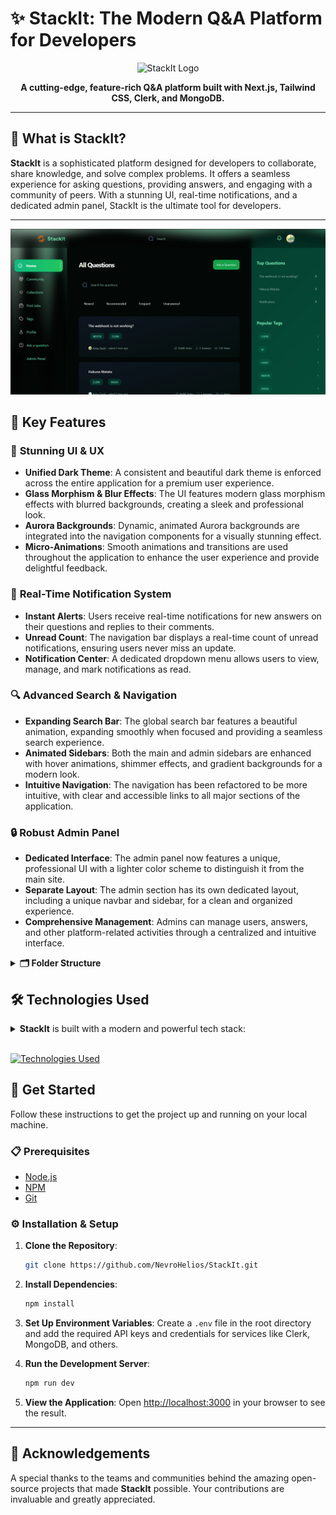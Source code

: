 # ✨ StackIt: The Modern Q&A Platform for Developers

<p align="center">
  <img src="https://skillicons.dev/icons?i=ts,nextjs,tailwind,mongodb,vercel" alt="StackIt Logo" width="150" />
</p>

<p align="center">
  <strong>A cutting-edge, feature-rich Q&A platform built with Next.js, Tailwind CSS, Clerk, and MongoDB.</strong>
</p>

---

## 🚀 What is StackIt?

**StackIt** is a sophisticated platform designed for developers to collaborate, share knowledge, and solve complex problems. It offers a seamless experience for asking questions, providing answers, and engaging with a community of peers. With a stunning UI, real-time notifications, and a dedicated admin panel, StackIt is the ultimate tool for developers.

---

<img src="static/image.png"/>

## 🌟 Key Features

### 🎨 **Stunning UI & UX**
- **Unified Dark Theme**: A consistent and beautiful dark theme is enforced across the entire application for a premium user experience.
- **Glass Morphism & Blur Effects**: The UI features modern glass morphism effects with blurred backgrounds, creating a sleek and professional look.
- **Aurora Backgrounds**: Dynamic, animated Aurora backgrounds are integrated into the navigation components for a visually stunning effect.
- **Micro-Animations**: Smooth animations and transitions are used throughout the application to enhance the user experience and provide delightful feedback.

### 🔔 **Real-Time Notification System**
- **Instant Alerts**: Users receive real-time notifications for new answers on their questions and replies to their comments.
- **Unread Count**: The navigation bar displays a real-time count of unread notifications, ensuring users never miss an update.
- **Notification Center**: A dedicated dropdown menu allows users to view, manage, and mark notifications as read.

### 🔍 **Advanced Search & Navigation**
- **Expanding Search Bar**: The global search bar features a beautiful animation, expanding smoothly when focused and providing a seamless search experience.
- **Animated Sidebars**: Both the main and admin sidebars are enhanced with hover animations, shimmer effects, and gradient backgrounds for a modern look.
- **Intuitive Navigation**: The navigation has been refactored to be more intuitive, with clear and accessible links to all major sections of the application.

### 🔒 **Robust Admin Panel**
- **Dedicated Interface**: The admin panel now features a unique, professional UI with a lighter color scheme to distinguish it from the main site.
- **Separate Layout**: The admin section has its own dedicated layout, including a unique navbar and sidebar, for a clean and organized experience.
- **Comprehensive Management**: Admins can manage users, answers, and other platform-related activities through a centralized and intuitive interface.

<details><summary><b>🗂️ Folder Structure</b></summary>

The project is organized with a clear and scalable folder structure, separating concerns and making it easy to navigate and maintain the codebase.

</details>

## 🛠️ Technologies Used

<details><summary><b>StackIt</b> is built with a modern and powerful tech stack:</summary>

- **TypeScript**: Typed superset of JavaScript for robust and scalable code.
- **Next.js**: React framework for building server-rendered and statically generated web applications.
- **Tailwind CSS**: Utility-first CSS framework for rapidly building custom user interfaces.
- **Clerk**: Developer-first authentication and user management.
- **Shadcn-UI**: Beautifully designed and accessible UI components.
- **MongoDB & Mongoose**: Flexible and powerful database solution for modern applications.
- **Prism.js**: Lightweight and extensible syntax highlighter for code snippets.
- **And more...**

</details><br/>

[![Technologies Used](https://skillicons.dev/icons?i=ts,nextjs,tailwind,mongodb,vercel)](https://skillicons.dev)

## 🚀 Get Started

Follow these instructions to get the project up and running on your local machine.

### 📋 Prerequisites

- [Node.js](https://nodejs.org/en/)
- [NPM](https://www.npmjs.com/get-npm)
- [Git](https://git-scm.com/downloads)

### ⚙️ Installation & Setup

1.  **Clone the Repository**:
    ```bash
    git clone https://github.com/NevroHelios/StackIt.git
    ```
2.  **Install Dependencies**:
    ```bash
    npm install
    ```
3.  **Set Up Environment Variables**:
    Create a `.env` file in the root directory and add the required API keys and credentials for services like Clerk, MongoDB, and others.

4.  **Run the Development Server**:
    ```bash
    npm run dev
    ```
5.  **View the Application**:
    Open [http://localhost:3000](http://localhost:3000) in your browser to see the result.

---

## 🙏 Acknowledgements

A special thanks to the teams and communities behind the amazing open-source projects that made **StackIt** possible. Your contributions are invaluable and greatly appreciated.

